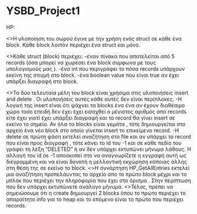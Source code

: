 # YSBD_Project1

HP:

<>Η υλοποίηση του σωρού έγινε με την χρήση ενός struct σε κάθε ένα block. Κάθε block λοιπόν περιέχει ένα struct και μόνο.

<>Κάθε struct (block) περιέχει: 
-έναν πίνακα που αποτελείται από 5 records (όσα μπορεί να χωρέσει ένα block συμφωνα με τους υπολογισμούς μας ).
-ένα int που περιγράφει το πόσα records υπάρχουν εκείνη της στιγμή στο block.
-ένα boolean value που είναι true αν έχει υπάρξει διαγραφή στο block. 

<>Τα δύο τελευταία μέλη του block είναι χρήσιμα στις υλοποιήσεις insert and delete . Οι υλοποιήσεις αυτές κάθε αυτές δεν είναι περίπλοκες. 
-Η λογική της insert είναι ότι ψάχνει τα blocks ένα ένα αν έχουν διαθέσιμο χώρο τοσο επειδή δεν έχει έχει εισαχθεί ο μέγιστος αριθμός από records είτε έχει γιατί έχει υπάρξει διαγραφή και το record θα γίνει insert σε εκείνο το σημείο. Αν όλα τα blocks είναι γεμάτα , τότε δημιουργείται στο αρχείο ένα νέο block στο οποίο γίνεται insert το επικείμενο record.
-H delete σε πρώτη φάση εκτελεί αναζήτηση στο file και αν υπάρχει το record που είναι προς διαγραφή , τότε κάνει το id του -1 και σε κάθε πεδίο του γράφει τη λέξη “DELETED” ή αν δεν υπάρχει εκτυπώνει μήνυμα λάθους. H αλλαγή του id σε -1 αποσκοπεί στο να αναγνωρίζετε η εγγραφή αυτή ως διεγραμμένη και να είναι δυνατή η μελλοντική εκχώρηση κάποιας άλλης στη θέση της σε εκείνο το block. 
<>Η συνάρτηση HP_GetAllEntries εκτελεί μια αναζήτηση προπελάυντας το αρχείο απο το πρώτο block μέχρι και το μπλόκ που περιέχει την πληροφορία που έχει στο όρισμα . Στην περίπτωση που δεν υπάρχει εκτυπώνετε ανάλογο μήνυμα.
<>Τέλος, πρέπει να σημειώσουμε ότι η create δημιουργεί 2 blocks όπου το πρώτο περιέχει το απαραίτητο info για το heap και το επόμενο είναι το πρώτο που περιέχει records.

